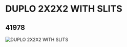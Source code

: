 # DUPLO 2X2X2 WITH SLITS
## 41978
![DUPLO 2X2X2 WITH SLITS](https://lc-www-live-s.legocdn.com/media/bricks/5/2/4162960.jpg)